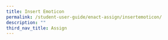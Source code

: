 ```yaml
---
title: Insert Emoticon
permalink: /student-user-guide/enact-assign/insertemoticon/
description: ""
third_nav_title: Assign
---
```

